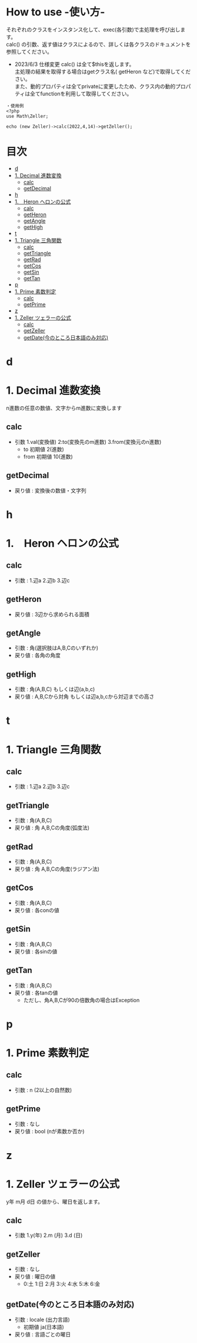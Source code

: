 # How to use -使い方- <!-- omit in toc -->
それぞれのクラスをインスタンス化して、exec(各引数)で主処理を呼び出します。  
calc() の引数、返す値はクラスによるので、詳しくは各クラスのドキュメントを参照してください。  
- 2023/6/3 仕様変更
calc() は全て$thisを返します。  
主処理の結果を取得する場合はgetクラス名( getHeron など)で取得してください。  
また、動的プロパティは全てprivateに変更したため、クラス内の動的プロパティは全てfunctionを利用して取得してください。 
```
・使用例
<?php
use Math\Zeller;

echo (new Zeller)->calc(2022,4,14)->getZeller();
```

# 目次 <!-- omit in toc -->
- [d](#d)
- [1. Decimal 進数変換](#1-decimal-進数変換)
  - [calc](#calc)
  - [getDecimal](#getdecimal)
- [h](#h)
- [1.　Heron ヘロンの公式](#1heron-ヘロンの公式)
  - [calc](#calc-1)
  - [getHeron](#getheron)
  - [getAngle](#getangle)
  - [getHigh](#gethigh)
- [t](#t)
- [1. Triangle 三角関数](#1-triangle-三角関数)
  - [calc](#calc-2)
  - [getTriangle](#gettriangle)
  - [getRad](#getrad)
  - [getCos](#getcos)
  - [getSin](#getsin)
  - [getTan](#gettan)
- [p](#p)
- [1. Prime 素数判定](#1-prime-素数判定)
  - [calc](#calc-3)
  - [getPrime](#getprime)
- [z](#z)
- [1. Zeller ツェラーの公式](#1-zeller-ツェラーの公式)
  - [calc](#calc-4)
  - [getZeller](#getzeller)
  - [getDate(今のところ日本語のみ対応)](#getdate今のところ日本語のみ対応)

# d
# 1. Decimal 進数変換
n進数の任意の数値、文字からm進数に変換します
## calc
- 引数 1.val(変換値) 2:to(変換先のm進数) 3.from(変換元のn進数)
  - to 初期値 2(進数)
  - from 初期値 10(進数)
## getDecimal
- 戻り値 : 変換後の数値・文字列

# h
# 1.　Heron ヘロンの公式
## calc
- 引数 : 1.辺a 2.辺b 3.辺c
## getHeron
- 戻り値 : 3辺から求められる面積
## getAngle
- 引数 : 角(選択肢はA,B,Cのいずれか)
- 戻り値 : 各角の角度
## getHigh
- 引数 : 角(A,B,C) もしくは辺(a,b,c)
- 戻り値 : A,B,Cから対角 もしくは辺a,b,cから対辺までの高さ

# t
# 1. Triangle 三角関数
## calc
- 引数 : 1.辺a 2.辺b 3.辺c
## getTriangle
- 引数 : 角(A,B,C)
- 戻り値 : 角 A,B,Cの角度(弧度法)
## getRad
- 引数 : 角(A,B,C)
- 戻り値 : 角 A,B,Cの角度(ラジアン法)
## getCos
- 引数 : 角(A,B,C)
- 戻り値 : 各conの値
## getSin
- 引数 : 角(A,B,C)
- 戻り値 : 各sinの値
## getTan
- 引数 : 角(A,B,C)
- 戻り値 : 各tanの値
  - ただし、角A,B,Cが90の倍数角の場合はException

# p
# 1. Prime 素数判定
## calc
- 引数 : n (2以上の自然数)
## getPrime
- 引数 : なし
- 戻り値 : bool (nが素数か否か)

# z
# 1. Zeller ツェラーの公式
y年 m月 d日 の値から、曜日を返します。
## calc
- 引数 1.y(年) 2.m (月) 3.d (日)
## getZeller
- 引数 : なし
- 戻り値 : 曜日の値
  - 0:土 1:日 2:月 3:火 4:水 5:木 6:金
## getDate(今のところ日本語のみ対応)
- 引数 : locale (出力言語)
  - 初期値 ja(日本語)
- 戻り値 : 言語ごとの曜日
